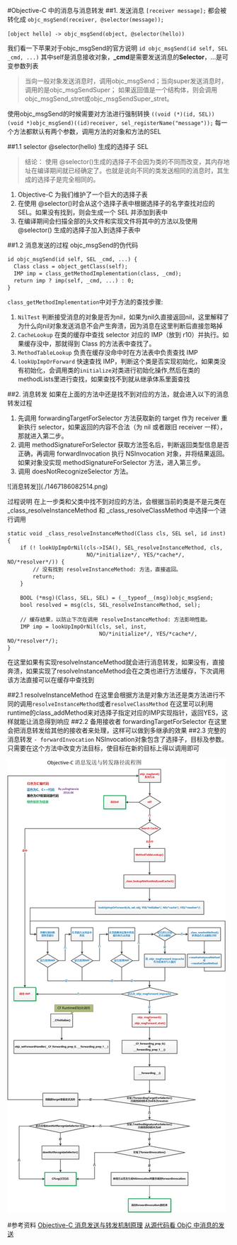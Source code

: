 #Objective-C 中的消息与消息转发
##1. 发送消息
`[receiver message];`
都会被转化成
`objc_msgSend(receiver, @selector(message));`

`[object hello] -> objc_msgSend(object, @selector(hello))`

我们看一下苹果对于objc_msgSend的官方说明
`id objc_msgSend(id self, SEL _cmd, ...)`
其中self是消息接收对象，**_cmd**是需要发送消息的**Selector**，...是可变参数列表
>当向一般对象发送消息时，调用objc_msgSend；当向super发送消息时，调用的是objc_msgSendSuper； 如果返回值是一个结构体，则会调用objc_msgSend_stret或objc_msgSendSuper_stret。

使用objc_msgSend的时候需要对方法进行强制转换
`((void (*)(id, SEL))(void *)objc_msgSend)((id)receiver, sel_registerName("message"));`
每一个方法都默认有两个参数，调用方法的对象和方法的SEL

##1.1 selector
 @selector(hello) 生成的选择子 SEL
 
 >结论：
 >使用 @selector()生成的选择子不会因为类的不同而改变，其内存地址在编译期间就已经确定了。也就是说向不同的类发送相同的消息时，其生成的选择子是完全相同的。
 
 
1. Objective-C 为我们维护了一个巨大的选择子表
2. 在使用 @selector()时会从这个选择子表中根据选择子的名字查找对应的 SEL。如果没有找到，则会生成一个 SEL 并添加到表中
3. 在编译期间会扫描全部的头文件和实现文件将其中的方法以及使用 @selector() 生成的选择子加入到选择子表中

##1.2 消息发送的过程
objc_msgSend的伪代码
```
id objc_msgSend(id self, SEL _cmd, ...) {
  Class class = object_getClass(self);
  IMP imp = class_getMethodImplementation(class, _cmd);
  return imp ? imp(self, _cmd, ...) : 0;
}
```
`class_getMethodImplementation`中对于方法的查找步骤:
1. `NilTest` 判断接受消息的对象是否为nil，如果为nil久直接返回nil，这里解释了为什么向nil对象发送消息不会产生奔溃，因为消息在这里判断后直接忽略掉
2. `CacheLookup` 在类的缓存中查找 selector 对应的 IMP（放到 r10）并执行。如果缓存没中，那就得到 Class 的方法表中查找了。
3. `MethodTableLookup` 负责在缓存没命中时在方法表中负责查找 IMP
4. `lookUpImpOrForward` 快速查找 IMP，判断这个类是否实现初始化，如果类没有初始化，会调用类的`initialize`对类进行初始化操作,然后在类的methodLists里进行查找，如果查找不到就从继承体系里面查找

##2. 消息转发
如果在上面的方法中还是找不到对应的方法，就会进入以下的消息转发过程
1. 先调用 forwardingTargetForSelector 方法获取新的 target 作为 receiver 重新执行 selector，如果返回的内容不合法（为 nil 或者跟旧 receiver 一样），那就进入第二步。
2. 调用 methodSignatureForSelector 获取方法签名后，判断返回类型信息是否正确，再调用 forwardInvocation 执行 NSInvocation 对象，并将结果返回。如果对象没实现 methodSignatureForSelector 方法，进入第三步。
3. 调用 doesNotRecognizeSelector 方法。

![消息转发]](./1467186082514.png)

过程说明
在上一步类和父类中找不到对应的方法，会根据当前的类是不是元类在 _class_resolveInstanceMethod 和 _class_resolveClassMethod 中选择一个进行调用
```
static void _class_resolveInstanceMethod(Class cls, SEL sel, id inst) {  
    if (! lookUpImpOrNil(cls->ISA(), SEL_resolveInstanceMethod, cls, 
                         NO/*initialize*/, YES/*cache*/, NO/*resolver*/)) {
        // 没有找到 resolveInstanceMethod: 方法，直接返回。
        return;
    }

    BOOL (*msg)(Class, SEL, SEL) = (__typeof__(msg))objc_msgSend;
    bool resolved = msg(cls, SEL_resolveInstanceMethod, sel);

    // 缓存结果，以防止下次在调用 resolveInstanceMethod: 方法影响性能。
    IMP imp = lookUpImpOrNil(cls, sel, inst, 
                             NO/*initialize*/, YES/*cache*/, NO/*resolver*/);
}
```
在这里如果有实现resolveInstanceMethod就会进行消息转发，如果没有，直接奔溃，如果实现了resolveInstanceMethod会在之类也进行方法缓存，下次调用该方法直接可以在缓存中查找到

##2.1 resolveInstanceMethod
在这里会根据方法是对象方法还是类方法进行不同的调用`resolveInstanceMethod`或者`resolveClassMethod`
在这里可以利用runtime的class_addMethod来对选择子指定对应的IMP实现指针，返回YES，这样就能让消息得到响应
##2.2 备用接收者 forwardingTargetForSelector
在这里会把消息转发给其他的接收者来处理，这样可以做到多继承的效果
##2.3 完整的消息转发
`- forwardInvocation` NSInvocation对象包含了选择子，目标及参数。只需要在这个方法中改变方法目标，使目标在新的目标上得以调用即可

![消息发送和消息转发](./1467186026529.png)

#参考资料
[Objective-C 消息发送与转发机制原理](http://yulingtianxia.com/blog/2016/06/15/Objective-C-Message-Sending-and-Forwarding/)
[从源代码看 ObjC 中消息的发送](http://draveness.me/message/)


